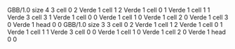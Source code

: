 <gs-board> GBB/1.0
size 4 3
cell 0 2 Verde 1 
cell 1 2 Verde 1 
cell 0 1 Verde 1 
cell 1 1 Verde 3 
cell 3 1 Verde 1 
cell 0 0 Verde 1 
cell 1 0 Verde 1 
cell 2 0 Verde 1 
cell 3 0 Verde 1 
head 0 0
 </gs-board>
<gs-board> GBB/1.0
size 3 3
cell 0 2 Verde 1 
cell 1 2 Verde 1 
cell 0 1 Verde 1 
cell 1 1 Verde 3 
cell 0 0 Verde 1 
cell 1 0 Verde 1 
cell 2 0 Verde 1 
head 0 0
 </gs-board>